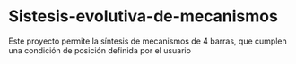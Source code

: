 # Sistesis-evolutiva-de-mecanismos
Este proyecto permite la síntesis de mecanismos de 4 barras, que cumplen una condición de posición definida por el usuario

